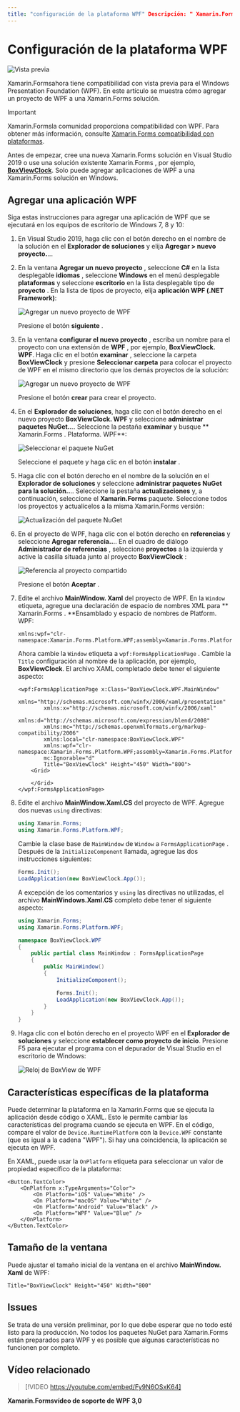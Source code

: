 ```yaml
---
title: "configuración de la plataforma WPF" Descripción: " Xamarin.Forms ahora tiene compatibilidad con la versión preliminar de la plataforma WPF" MS. Prod: Xamarin ms. AssetID: 650723F2-4279-4B7B-B0A1-D7F8FF26BF1E ms. Technology: Xamarin-Forms ms. Custom: Xamu-video Author: davidbritch ms. Author: dabritch ms. Date: 04/09/2020 no-LOC: [ Xamarin.Forms , Xamarin.Essentials ]
---
```


# <a name="wpf-platform-setup"></a>Configuración de la plataforma WPF

![Vista previa](~/media/shared/preview.png)

Xamarin.Formsahora tiene compatibilidad con vista previa para el Windows Presentation Foundation (WPF). En este artículo se muestra cómo agregar un proyecto de WPF a una Xamarin.Forms solución.

> [!IMPORTANT]
> Xamarin.Formsla comunidad proporciona compatibilidad con WPF. Para obtener más información, consulte [ Xamarin.Forms compatibilidad con plataformas](https://github.com/xamarin/Xamarin.Forms/wiki/Platform-Support).

Antes de empezar, cree una nueva Xamarin.Forms solución en Visual Studio 2019 o use una solución existente Xamarin.Forms , por ejemplo, [**BoxViewClock**](https://docs.microsoft.com/samples/xamarin/xamarin-forms-samples/boxview-boxviewclock). Solo puede agregar aplicaciones de WPF a una Xamarin.Forms solución en Windows.

## <a name="add-a-wpf-application"></a>Agregar una aplicación WPF

Siga estas instrucciones para agregar una aplicación de WPF que se ejecutará en los equipos de escritorio de Windows 7, 8 y 10:

1. En Visual Studio 2019, haga clic con el botón derecho en el nombre de la solución en el **Explorador de soluciones** y elija **Agregar > nuevo proyecto.**...

2. En la ventana **Agregar un nuevo proyecto** , seleccione **C#** en la lista desplegable **idiomas** , seleccione **Windows** en el menú desplegable **plataformas** y seleccione **escritorio** en la lista desplegable tipo de **proyecto** . En la lista de tipos de proyecto, elija **aplicación WPF (.NET Framework)**:

    ![Agregar un nuevo proyecto de WPF](wpf-images/add-project.png "Agregar un nuevo proyecto de WPF")

    Presione el botón **siguiente** .

3. En la ventana **configurar el nuevo proyecto** , escriba un nombre para el proyecto con una extensión de **WPF** , por ejemplo, **BoxViewClock. WPF**. Haga clic en el botón **examinar** , seleccione la carpeta **BoxViewClock** y presione **Seleccionar carpeta** para colocar el proyecto de WPF en el mismo directorio que los demás proyectos de la solución:

    ![Agregar un nuevo proyecto de WPF](wpf-images/configure-project.png "Agregar un nuevo proyecto de WPF")

    Presione el botón **crear** para crear el proyecto.

4. En el **Explorador de soluciones**, haga clic con el botón derecho en el nuevo proyecto **BoxViewClock. WPF** y seleccione **administrar paquetes NuGet..**.. Seleccione la pestaña **examinar** y busque ** Xamarin.Forms . Plataforma. WPF**:

    ![Seleccionar el paquete NuGet](wpf-images/select-nuget-package.png "Seleccionar el paquete NuGet")

    Seleccione el paquete y haga clic en el botón **instalar** .

5. Haga clic con el botón derecho en el nombre de la solución en el **Explorador de soluciones** y seleccione **administrar paquetes NuGet para la solución..**.. Seleccione la pestaña **actualizaciones** y, a continuación, seleccione el **Xamarin.Forms** paquete. Seleccione todos los proyectos y actualícelos a la misma Xamarin.Forms versión:

    ![Actualización del paquete NuGet](wpf-images/update-nuget-package.png "Actualización del paquete NuGet")

6. En el proyecto de WPF, haga clic con el botón derecho en **referencias** y seleccione **Agregar referencia..**.. En el cuadro de diálogo **Administrador de referencias** , seleccione **proyectos** a la izquierda y active la casilla situada junto al proyecto **BoxViewClock** :

    ![Referencia al proyecto compartido](wpf-images/reference-shared-project.png "Referencia al proyecto compartido")

    Presione el botón **Aceptar** .

7. Edite el archivo **MainWindow. Xaml** del proyecto de WPF. En la `Window` etiqueta, agregue una declaración de espacio de nombres XML para ** Xamarin.Forms . **Ensamblado y espacio de nombres de Platform. WPF:

    ```xaml
    xmlns:wpf="clr-namespace:Xamarin.Forms.Platform.WPF;assembly=Xamarin.Forms.Platform.WPF"
    ```

    Ahora cambie la `Window` etiqueta a `wpf:FormsApplicationPage` . Cambie la `Title` configuración al nombre de la aplicación, por ejemplo, **BoxViewClock**. El archivo XAML completado debe tener el siguiente aspecto:

    ```xaml
    <wpf:FormsApplicationPage x:Class="BoxViewClock.WPF.MainWindow"
            xmlns="http://schemas.microsoft.com/winfx/2006/xaml/presentation"
            xmlns:x="http://schemas.microsoft.com/winfx/2006/xaml"
            xmlns:d="http://schemas.microsoft.com/expression/blend/2008"
            xmlns:mc="http://schemas.openxmlformats.org/markup-compatibility/2006"
            xmlns:local="clr-namespace:BoxViewClock.WPF"
            xmlns:wpf="clr-namespace:Xamarin.Forms.Platform.WPF;assembly=Xamarin.Forms.Platform.WPF"            
            mc:Ignorable="d"
            Title="BoxViewClock" Height="450" Width="800">
        <Grid>

        </Grid>
    </wpf:FormsApplicationPage>
    ```

8. Edite el archivo **MainWindow.Xaml.CS** del proyecto de WPF. Agregue dos nuevas `using` directivas:

    ```csharp
    using Xamarin.Forms;
    using Xamarin.Forms.Platform.WPF;
    ```

    Cambie la clase base de `MainWindow` de `Window` a `FormsApplicationPage` . Después de la `InitializeComponent` llamada, agregue las dos instrucciones siguientes:

    ```csharp
    Forms.Init();
    LoadApplication(new BoxViewClock.App());
    ```

    A excepción de los comentarios y `using` las directivas no utilizadas, el archivo **MainWindows.Xaml.CS** completo debe tener el siguiente aspecto:

    ```csharp
    using Xamarin.Forms;
    using Xamarin.Forms.Platform.WPF;

    namespace BoxViewClock.WPF
    {
        public partial class MainWindow : FormsApplicationPage
        {
            public MainWindow()
            {
                InitializeComponent();

                Forms.Init();
                LoadApplication(new BoxViewClock.App());
            }
        }
    }
    ```

9. Haga clic con el botón derecho en el proyecto WPF en el **Explorador de soluciones** y seleccione **establecer como proyecto de inicio**. Presione F5 para ejecutar el programa con el depurador de Visual Studio en el escritorio de Windows:

    ![Reloj de BoxView de WPF](wpf-images/wpf-boxviewclock.png "Reloj de BoxView de WPF" )

## <a name="platform-specifics"></a>Características específicas de la plataforma

Puede determinar la plataforma en la Xamarin.Forms que se ejecuta la aplicación desde código o XAML. Esto le permite cambiar las características del programa cuando se ejecuta en WPF. En el código, compare el valor de `Device.RuntimePlatform` con la `Device.WPF` constante (que es igual a la cadena "WPF"). Si hay una coincidencia, la aplicación se ejecuta en WPF.

En XAML, puede usar la `OnPlatform` etiqueta para seleccionar un valor de propiedad específico de la plataforma:

```xaml
<Button.TextColor>
    <OnPlatform x:TypeArguments="Color">
        <On Platform="iOS" Value="White" />
        <On Platform="macOS" Value="White" />
        <On Platform="Android" Value="Black" />
        <On Platform="WPF" Value="Blue" />
    </OnPlatform>
</Button.TextColor>
```

## <a name="window-size"></a>Tamaño de la ventana

Puede ajustar el tamaño inicial de la ventana en el archivo **MainWindow. Xaml** de WPF:

```xaml
Title="BoxViewClock" Height="450" Width="800"
```

## <a name="issues"></a>Issues

Se trata de una versión preliminar, por lo que debe esperar que no todo esté listo para la producción. No todos los paquetes NuGet para Xamarin.Forms están preparados para WPF y es posible que algunas características no funcionen por completo.

## <a name="related-video"></a>Vídeo relacionado

> [!VIDEO https://youtube.com/embed/Fy9N6OSxK64]

**Xamarin.Formsvídeo de soporte de WPF 3,0**
